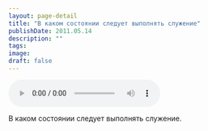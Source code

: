 ```yaml
---
layout: page-detail
title: "В каком состоянии следует выполнять служение"
publishDate: 2011.05.14
description: ""
tags:
image:
draft: false
---
```


<audio title="2011.05.14 - В каком состоянии следует выполнять служение.mp3" src="/upload/iblock/67f/67f5b10a404dfae25b8c7751329611f0.mp3" controls=""></audio>

 В каком состоянии следует выполнять служение. 

  
